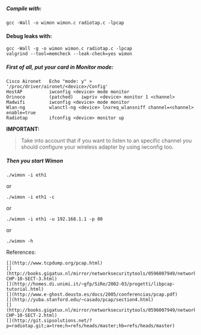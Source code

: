 ##### Compile with:

	gcc -Wall -o wimon wimon.c radiotap.c -lpcap

#### Debug leaks with:

	gcc -Wall -g -o wimon wimon.c radiotap.c -lpcap
	valgrind --tool=memcheck --leak-check=yes wimon

##### First of all, put your card in Monitor mode:

	Cisco Aironet	Echo "mode: y" > '/proc/driver/aironet/<device>/Config'
	HostAP			iwconfig <device> mode monitor
	Orinoco 		(patched)	iwpriv <device> monitor 1 <channel>
	Madwifi			iwconfig <device> mode monitor
	Wlan-ng			wlanctl-ng <device> lnxreq_wlansniff channel=<channel> enable=true
	Radiotap		ifconfig <device> monitor up

**IMPORTANT:**

> Take into account that if you want to listen to an specific channel you should
> configure your wireless adapter by using iwconfig too.

##### Then you start Wimon

	./wimon -i eth1

or

	./wimon -i eth1 -c

or

	./wimon -i eth1 -u 192.168.1.1 -p 80

or

	./wimon -h


References:

	[](http://www.tcpdump.org/pcap.html)
	[](http://books.gigatux.nl/mirror/networksecuritytools/0596007949/networkst-CHP-10-SECT-3.html)
	[](http://homes.di.unimi.it/~gfp/SiRe/2002-03/progetti/libpcap-tutorial.html)
	[](http://www.e-ghost.deusto.es/docs/2005/conferencias/pcap.pdf)
	[](http://yuba.stanford.edu/~casado/pcap/section4.html)
	[](http://books.gigatux.nl/mirror/networksecuritytools/0596007949/networkst-CHP-10-SECT-2.html)
	[](http://git.sipsolutions.net/?p=radiotap.git;a=tree;h=refs/heads/master;hb=refs/heads/master)
